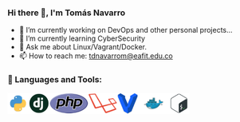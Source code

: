 ### Hi there 👋, I'm Tomás Navarro


- 🔭 I’m currently working on DevOps and other personal projects...
- 🌱 I’m currently learning CyberSecurity
- 💬 Ask me about Linux/Vagrant/Docker.
- 📫 How to reach me: tdnavarrom@eafit.edu.co



### 🔨 Languages and Tools:

<a href="https://www.python.org" target="_blank"><img align="left" alt="Python" height ="42px" src="./images/python.png"></a>

<a href="https://www.djangoproject.com/" target="_blank"><img align="left" alt="Django" height ="42px" src="./images/django.png"></a>

<a href="https://www.php.net/" target="_blank"><img align="left" alt="PHP" height ="42px" src="./images/php.png"></a>

<a href="https://laravel.com/" target="_blank"><img align="left" alt="Laravel" height ="42px" src="./images/laravel.png"></a> </a>

<a href="https://www.vagrantup.com/" target="_blank"><img align="left" alt="Vagrant" height ="42px" src="./images/vagrant.png"></a>

<a href="https://www.docker.com/" target="_blank"><img align="left" alt="Docker" height ="42px" src="./images/docker.png"></a> </a>

<a href="https://www.gnu.org/software/bash/" target="_blank"><img align="left" alt="Bash" height ="42px" src="./images/bash.png"></a>

